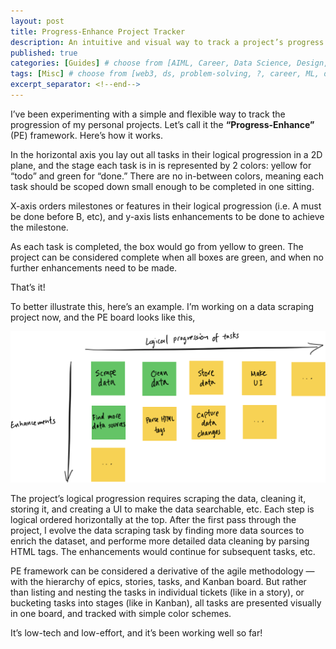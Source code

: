 ```yaml
---
layout: post
title: Progress-Enhance Project Tracker
description: An intuitive and visual way to track a project’s progress
published: true
categories: [Guides] # choose from [AIML, Career, Data Science, Design, Diagrams, Guides, Product, Research, Web3]
tags: [Misc] # choose from [web3, ds, problem-solving, ?, career, ML, data science, thoughts, trends, products, Misc]
excerpt_separator: <!--end-->
---
```


I’ve been experimenting with a simple and flexible way to track the progression of my personal projects. Let’s call it the __“Progress-Enhance”__ (PE) framework. Here’s how it works. <!--end-->

In the horizontal axis you lay out all tasks in their logical progression in a 2D plane, and the stage each task is in is represented by 2 colors: yellow for “todo” and green for “done.” There are no in-between colors, meaning each task should be scoped down small enough to be completed in one sitting.

X-axis orders milestones or features in their logical progression (i.e. A must be done before B, etc), and y-axis lists enhancements to be done to achieve the milestone.

As each task is completed, the box would go from yellow to green. The project can be considered complete when all boxes are green, and when no further enhancements need to be made.

That’s it! 

To better illustrate this, here’s an example. I’m working on a data scraping project now, and the PE board looks like this,

[![](/static/imgs/progress-enhance-framework.png)](/static/imgs/progress-enhance-framework.png)

The project’s logical progression requires scraping the data, cleaning it, storing it, and creating a UI to make the data searchable, etc. Each step is logical ordered horizontally at the top. After the first pass through the project, I evolve the data scraping task by finding more data sources to enrich the dataset, and performe more detailed data cleaning by parsing HTML tags. The enhancements would continue for subsequent tasks, etc.

PE framework can be considered a derivative of the agile methodology — with the hierarchy of epics, stories, tasks, and Kanban board. But rather than listing and nesting the tasks in individual tickets (like in a story), or bucketing tasks into stages (like in Kanban), all tasks are presented visually in one board, and tracked with simple color schemes. 

It’s low-tech and low-effort, and it’s been working well so far! 
